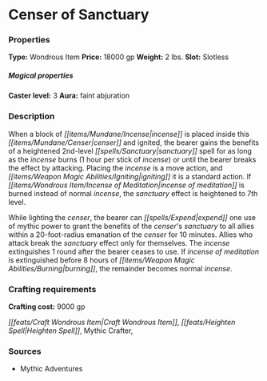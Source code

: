 ﻿---
Title: "Censer of Sanctuary"
Type: "Wondrous Item"
Price: "18000 gp"
Weight: "2 lbs."
Slot: "Slotless"
Caster level: "3"
Aura: "faint abjuration"
Description: |
  "When a block of incense is placed inside this censer and ignited, the bearer gains the benefits of a heightened 2nd-level _sanctuary_ spell for as long as the incense burns (1 hour per stick of incense) or until the bearer breaks the effect by attacking. Placing the incense is a move action, and igniting it is a standard action. If _incense of meditation_ is burned instead of normal incense, the _sanctuary_ effect is heightened to 7th level.
  While lighting the censer, the bearer can expend one use of mythic power to grant the benefits of the censer's _sanctuary_ to all allies within a 20-foot-radius emanation of the censer for 10 minutes. Allies who attack break the _sanctuary_ effect only for themselves. The incense extinguishes 1 round after the bearer ceases to use. If _incense of meditation_ is extinguished before 8 hours of burning, the remainder becomes normal incense."
Crafting cost: "9000 gp"
Sources: "['Mythic Adventures']"
---

# Censer of Sanctuary

### Properties

**Type:** Wondrous Item **Price:** 18000 gp **Weight:** 2 lbs. **Slot:** Slotless

##### Magical properties

**Caster level:** 3 **Aura:** faint abjuration

### Description

When a block of _[[items/Mundane/Incense|incense]]_ is placed inside this _[[items/Mundane/Censer|censer]]_ and ignited, the bearer gains the benefits of a heightened 2nd-level _[[spells/Sanctuary|sanctuary]]_ spell for as long as the _incense_ burns (1 hour per stick of _incense_) or until the bearer breaks the effect by attacking. Placing the _incense_ is a move action, and _[[items/Weapon Magic Abilities/Igniting|igniting]]_ it is a standard action. If _[[items/Wondrous Item/Incense of Meditation|incense of meditation]]_ is burned instead of normal _incense_, the _sanctuary_ effect is heightened to 7th level.

While lighting the _censer_, the bearer can _[[spells/Expend|expend]]_ one use of mythic power to grant the benefits of the _censer_'s _sanctuary_ to all allies within a 20-foot-radius emanation of the _censer_ for 10 minutes. Allies who attack break the _sanctuary_ effect only for themselves. The _incense_ extinguishes 1 round after the bearer ceases to use. If _incense of meditation_ is extinguished before 8 hours of _[[items/Weapon Magic Abilities/Burning|burning]]_, the remainder becomes normal _incense_.

### Crafting requirements

**Crafting cost:** 9000 gp

_[[feats/Craft Wondrous Item|Craft Wondrous Item]]_, _[[feats/Heighten Spell|Heighten Spell]]_, Mythic Crafter,

### Sources

* Mythic Adventures